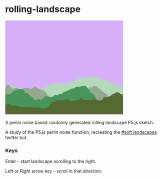 # rolling-landscape

![preview](https://github.com/kerianVaraine/rolling-landscape/blob/master/rolling-landscape.png "landscape preview")

A perlin noise based randomly generated rolling landscape P5.js sketch.

A study of the P5.js perlin noise function, recreating the [#soft landscapes](https://twitter.com/softlandscapes?lang=en) twitter bot.

### Keys
Enter - start landscape scrolling to the right.

Left or Right arrow key - scroll in that direction.
